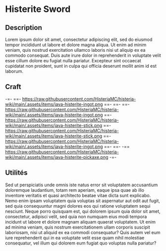 # Histerite Sword

## Description
Lorem ipsum dolor sit amet, consectetur adipiscing elit, sed do eiusmod tempor incididunt ut labore et dolore magna aliqua. Ut enim ad minim veniam, quis nostrud exercitation ullamco laboris nisi ut aliquip ex ea commodo consequat. Duis aute irure dolor in reprehenderit in voluptate velit esse cillum dolore eu fugiat nulla pariatur. Excepteur sint occaecat cupidatat non proident, sunt in culpa qui officia deserunt mollit anim id est laborum.

## Craft
-=-
==- https://raw.githubusercontent.com/HisteriaMC/histeria-wiki/main/.assets/items/java-histerite-ingot.png
==-
==-
==- https://raw.githubusercontent.com/HisteriaMC/histeria-wiki/main/.assets/items/java-histerite-ingot.png
==- https://raw.githubusercontent.com/HisteriaMC/histeria-wiki/main/.assets/items/java-histerite-stick.png
==- https://raw.githubusercontent.com/HisteriaMC/histeria-wiki/main/.assets/items/java-histerite-stick.png
==- https://raw.githubusercontent.com/HisteriaMC/histeria-wiki/main/.assets/items/java-histerite-ingot.png
==-
==-
-== https://raw.githubusercontent.com/HisteriaMC/histeria-wiki/main/.assets/items/java-histerite-pickaxe.png
-=-

## Utilités
Sed ut perspiciatis unde omnis iste natus error sit voluptatem accusantium doloremque laudantium, totam rem aperiam, eaque ipsa quae ab illo inventore veritatis et quasi architecto beatae vitae dicta sunt explicabo. Nemo enim ipsam voluptatem quia voluptas sit aspernatur aut odit aut fugit, sed quia consequuntur magni dolores eos qui ratione voluptatem sequi nesciunt. Neque porro quisquam est, qui dolorem ipsum quia dolor sit amet, consectetur, adipisci velit, sed quia non numquam eius modi tempora incidunt ut labore et dolore magnam aliquam quaerat voluptatem. Ut enim ad minima veniam, quis nostrum exercitationem ullam corporis suscipit laboriosam, nisi ut aliquid ex ea commodi consequatur? Quis autem vel eum iure reprehenderit qui in ea voluptate velit esse quam nihil molestiae consequatur, vel illum qui dolorem eum fugiat quo voluptas nulla pariatur?
